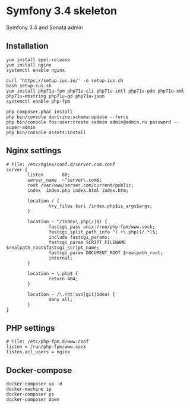 # Symfony 3.4 skeleton
Symfony 3.4 and Sonata admin
## Installation
    yum install epel-release
    yum install nginx
    systemctl enable nginx

    curl 'https://setup.ius.io/' -o setup-ius.sh
    bash setup-ius.sh
    yum install php71u-fpm php71u-cli php71u-intl php71u-pdo php71u-xml php71u-mbstring php71u-gd php71u-json
    systemctl enable php-fpm

    php composer.phar install
    php bin/console doctrine:schema:update --force
    php bin/console fos:user:create sadmin admin@admin.ru password --super-admin
    php bin/console assets:install

## Nginx settings

    # File: /etc/nginx/conf.d/server.com.conf
    server {
            listen       80;
            server_name  ~^server\.com$;
            root /var/www/server.com/current/public;
            index  index.php index.html index.htm;
    
            location / {
                    try_files $uri /index.php$is_args$args;
            }
    
            location ~ ^/index\.php(/|$) {
                    fastcgi_pass unix:/run/php-fpm/www.sock;
                    fastcgi_split_path_info ^(.+\.php)(/.*)$;
                    include fastcgi_params;
                    fastcgi_param SCRIPT_FILENAME $realpath_root$fastcgi_script_name;
                    fastcgi_param DOCUMENT_ROOT $realpath_root;
                    internal;
            }
    
            location ~ \.php$ {
                    return 404;
            }
    
            location ~ /\.(ht|svn|git|idea) {
                    deny all;
            }
    }

## PHP settings

    # File: /etc/php-fpm.d/www.conf
    listen = /run/php-fpm/www.sock
    listen.acl_users = nginx

## Docker-compose
    docker-composer up -d
    docker-machine ip
    docker-composer ps
    docker-composer down
    
